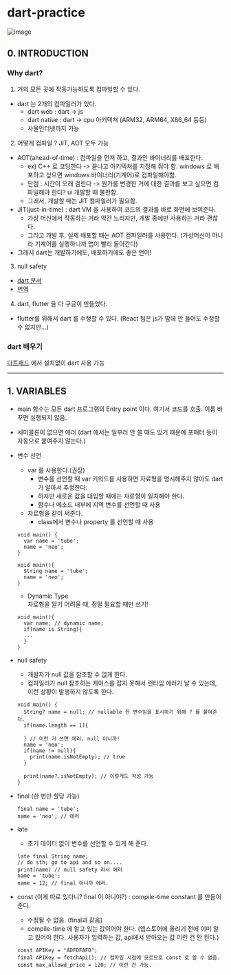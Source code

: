 # dart-practice
![image](https://user-images.githubusercontent.com/78311649/212245535-77d063fc-7b69-4f54-aa22-cd0f1d05536e.png)

## 0. INTRODUCTION

### Why dart?
1. 거의 모든 곳에 작동가능하도록 컴파일할 수 있다.
  - dart 는 2개의 컴파일러가 있다.
    - dart web : dart -> js
    - dart native : dart -> cpu 아키텍쳐 (ARM32, ARM64, X86_64 등등)  
    - 사물인터넷까지 가능

2. 어떻게 컴파일 ? JIT, AOT 모두 가능
  - AOT(ahead-of-time) : 컴파일을 먼저 하고, 결과인 바이너리를 배포한다.  
    - ex) C++ 로 코딩한다 -> 끝나고 아키텍처를 지정해 줘야 함. windows 로 배포하고 싶으면 windows 바이너리(기계어)로 컴파일해야함.  
    - 단점 : 시간이 오래 걸린다 -> 뭔가를 변경한 거에 대한 결과를 보고 싶으면 컴파일해야 한다? ui 개발할 때 불편함.  
    - 그래서, 개발할 때는 JIT 컴파일러가 필요함.
  - JIT(just-in-time) : dart VM 을 사용하여 코드의 결과를 바로 화면에 보여준다.  
    - 가상 머신에서 작동하는 거라 약간 느리지만, 개발 중에만 사용하는 거라 괜찮다.  
    - 그리고 개발 후, 실제 배포할 때는 AOT 컴파일러를 사용한다. (가상머신이 아니라 기계어를 실행하니까 앱이 빨리 돌아간다)
  - 그래서 dart는 개발하기에도, 배포하기에도 좋은 언어!

3. null safety
  - [dart 문서](https://dart.dev/null-safety/understanding-null-safety)
  - [번역](https://medium.com/flutter-korea/flutter%EC%9D%98-null-safety-%EC%9D%B4%ED%95%B4%ED%95%98%EA%B8%B0-dd4ee1f7d6a5)


4. dart, flutter 둘 다 구글이 만들었다.  
  - flutter를 위해서 dart 를 수정할 수 있다. (React 팀은 js가 맘에 안 들어도 수정할 수 없지만...)

### dart 배우기

[다트패드](https://dartpad.dev/) 에서 설치없이 dart 사용 가능


***

## 1. VARIABLES
- main 함수는 모든 dart 프로그램의 Entry point 이다. 여기서 코드를 호출. 이름 바꾸면 실행되지 않음. 
- 세미콜론이 없으면 에러 (dart 에서는 일부러 안 쓸 때도 있기 때문에 포매터 등이 자동으로 붙여주지 않는다.)

- 변수 선언 
  - var 를 사용한다.(권장)
    - 변수를 선언할 때 var 키워드를 사용하면 자료형을 명시해주지 않아도 dart 가 알아서 추정한다.
    - 하지만 새로운 값을 대입할 때에는 자료형이 일치해야 한다.
    - 함수나 메소드 내부에 지역 변수를 선언할 때 사용
  - 자료형을 같이 써준다.
    - class에서 변수나 property 를 선언할 때 사용

  ```
  void main() {
    var name = 'tube';
    name = 'neo';
  }

  void main(){
    String name = 'tube';
    name = 'neo';
  }
  ```
  
  - Dynamic Type  
  자료형을 알기 어려울 때, 정말 필요할 때만 쓰기!
  ```
  void main(){
    var name; // dynamic name;
    if(name is String){
    ...
    }
  }
  
  ```
  
- null safety
  - 개발자가 null 값을 참조할 수 없게 한다. 
  - 컴파일러가 null 참조하는 케이스를 잡지 못해서 런타임 에러가 날 수 있는데, 이런 상황이 발생하지 않도록 한다.
  ```
  void main() {
    String? name = null; // nullable 한 변수임을 표시하기 위해 ? 를 붙여준다. 
    if(name.length == 1){
    
    } // 이런 거 쓰면 에러. null 이니까!
    name = 'neo';
    if(name != null){
      print(name.isNotEmpty); // true
    } 
    
    print(name?.isNotEmpty); // 이렇게도 작성 가능
  }
  ```
  
- final (한 번만 할당 가능)
  ```
  final name = 'tube';
  name = 'neo'; // 에러
  ```
  
- late
  - 초기 데이터 없이 변수를 선언할 수 있게 해 준다.
  ```
  late final String name;
  // do sth; go to api and so on....
  print(name) // null safety 라서 에러
  name = 'tube';
  name = 12; // final 이니까 에러.
  ```

- const (이게 따로 있다니? final 이 아니야?) : compile-time constant 를 만들어준다. 
  - 수정될 수 없음. (final과 같음)
  - compile-time 에 알고 있는 값이어야 한다. (앱스토어에 올리기 전에 이미 알고 있어야 한다. 사용자가 입력하는 값, api에서 받아오는 값 이런 건 안 된다.)
  ```
  const APIKey = "ADFDFAFD";
  final APIKey = fetchApi(); // 컴파일 시점에 모르므로 const 로 쓸 수 없음. 
  const max_allowd_price = 120; // 이런 건 가능.
  ```


